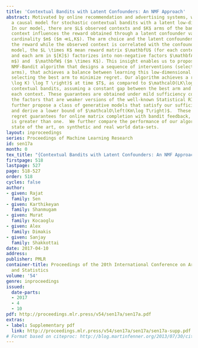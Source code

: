 ```yaml
---
title: 'Contextual Bandits with Latent Confounders: An NMF Approach'
abstract: Motivated by online recommendation and advertising systems, we consider
  a causal model for stochastic contextual bandits with a latent low-dimensional confounder.
  In our model, there are $L$ observed contexts and $K$ arms of the bandit. The observed
  context influences the reward obtained through a latent confounder variable with
  cardinality $m$ ($m ≪L,K$). The arm choice and the latent confounder causally determines
  the reward while the observed context is correlated with the confounder. Under this
  model, the $L \times K$ mean reward matrix $\mathbfU$ (for each context in $[L]$
  and each arm in $[K]$) factorizes into non-negative factors $\mathbfA$ ($L \times
  m$) and  $\mathbfW$ ($m \times K$). This insight enables us to propose an $ε$-greedy
  NMF-Bandit algorithm that designs a sequence of interventions (selecting specific
  arms), that achieves a balance between learning this low-dimensional structure and
  selecting the best arm to minimize regret. Our algorithm achieves a regret of  $\mathcalO\left(L\mathrmpoly(m,
  \log K) \log T \right)$ at time $T$, as compared to $\mathcalO(LK\log T)$ for conventional
  contextual bandits, assuming a constant gap between the best arm and the rest for
  each context. These guarantees are obtained under mild sufficiency conditions on
  the factors that are weaker versions of the well-known Statistical RIP condition.  We
  further propose a class of generative models that satisfy our sufficient conditions,
  and derive a lower bound of $\mathcalO\left(Km\log T\right)$.  These are the first
  regret guarantees for online matrix completion with bandit feedback, when the rank
  is greater than one.  We further compare the performance of our algorithm with the
  state of the art, on synthetic and real world data-sets.
layout: inproceedings
series: Proceedings of Machine Learning Research
id: sen17a
month: 0
tex_title: "{Contextual Bandits with Latent Confounders: An NMF Approach}"
firstpage: 518
lastpage: 527
page: 518-527
order: 518
cycles: false
author:
- given: Rajat
  family: Sen
- given: Karthikeyan
  family: Shanmugam
- given: Murat
  family: Kocaoglu
- given: Alex
  family: Dimakis
- given: Sanjay
  family: Shakkottai
date: 2017-04-10
address: 
publisher: PMLR
container-title: Proceedings of the 20th International Conference on Artificial Intelligence
  and Statistics
volume: '54'
genre: inproceedings
issued:
  date-parts:
  - 2017
  - 4
  - 10
pdf: http://proceedings.mlr.press/v54/sen17a/sen17a.pdf
extras:
- label: Supplementary pdf
  link: http://proceedings.mlr.press/v54/sen17a/sen17a/sen17a-supp.pdf
# Format based on citeproc: http://blog.martinfenner.org/2013/07/30/citeproc-yaml-for-bibliographies/
---
```

